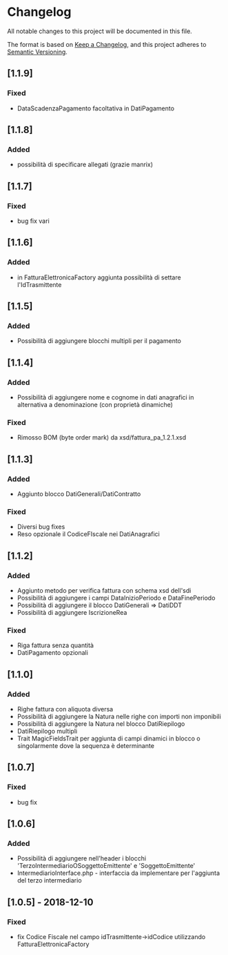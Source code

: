 # Changelog
All notable changes to this project will be documented in this file.

The format is based on [Keep a Changelog](https://keepachangelog.com/en/1.0.0/),
and this project adheres to [Semantic Versioning](https://semver.org/spec/v2.0.0.html).

## [1.1.9]
### Fixed
- DataScadenzaPagamento facoltativa in DatiPagamento

## [1.1.8]
### Added
- possibilità di specificare allegati (grazie manrix)

## [1.1.7]
### Fixed
- bug fix vari

## [1.1.6]
### Added
- in FatturaElettronicaFactory aggiunta possibilità di settare l'IdTrasmittente

## [1.1.5]
### Added
- Possibilità di aggiungere blocchi multipli per il pagamento

## [1.1.4]
### Added
- Possibilità di aggiungere nome e cognome in dati anagrafici in alternativa a denominazione (con proprietà dinamiche)
### Fixed
- Rimosso BOM (byte order mark) da xsd/fattura_pa_1.2.1.xsd

## [1.1.3]
### Added
- Aggiunto blocco DatiGenerali/DatiContratto

### Fixed
- Diversi bug fixes
- Reso opzionale il CodiceFIscale nei DatiAnagrafici

## [1.1.2]
### Added
- Aggiunto metodo per verifica fattura con schema xsd dell'sdi
- Possibilità di aggiungere i campi DataInizioPeriodo e DataFinePeriodo
- Possibilità di aggiungere il blocco DatiGenerali => DatiDDT
- Possibilità di aggiungere IscrizioneRea

### Fixed
- Riga fattura senza quantità
- DatiPagamento opzionali

## [1.1.0]
### Added
- Righe fattura con aliquota diversa
- Possibilità di aggiungere la Natura nelle righe con importi non imponibili
- Possibilità di aggiungere la Natura nel blocco DatiRiepilogo
- DatiRiepilogo multipli
- Trait MagicFieldsTrait per aggiunta di campi dinamici in blocco o singolarmente dove la sequenza è determinante

## [1.0.7]
### Fixed
- bug fix

## [1.0.6]
### Added
- Possibilità di aggiungere nell'header i blocchi 'TerzoIntermediarioOSoggettoEmittente' e 'SoggettoEmittente' 
- IntermediarioInterface.php - interfaccia da implementare per l'aggiunta del terzo intermediario

## [1.0.5] - 2018-12-10
### Fixed
- fix Codice Fiscale nel campo idTrasmittente->idCodice utilizzando FatturaElettronicaFactory

